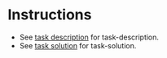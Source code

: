 # Instructions

* See [task description](task2.md) for task-description.
* See [task solution](solution2.md) for task-solution.